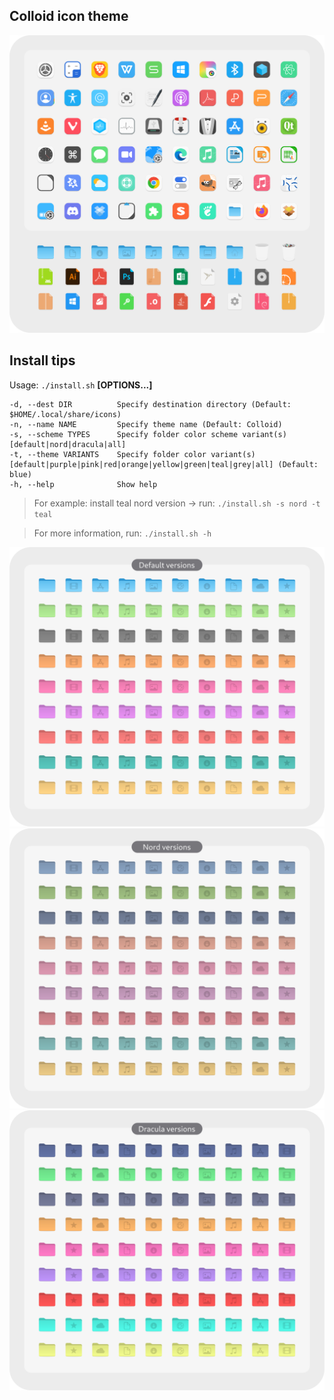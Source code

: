## Colloid icon theme

![1](preview.png?raw=true)

## Install tips

Usage:  `./install.sh`  **[OPTIONS...]**

```
-d, --dest DIR          Specify destination directory (Default: $HOME/.local/share/icons)
-n, --name NAME         Specify theme name (Default: Colloid)
-s, --scheme TYPES      Specify folder color scheme variant(s) [default|nord|dracula|all]
-t, --theme VARIANTS    Specify folder color variant(s) [default|purple|pink|red|orange|yellow|green|teal|grey|all] (Default: blue)
-h, --help              Show help
```
> For example: install teal nord version -> run: `./install.sh -s nord -t teal`

> For more information, run: `./install.sh -h`

![1](folder-default.png?raw=true)
![2](folder-nord.png?raw=true)
![3](folder-dracula.png?raw=true)
